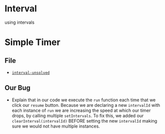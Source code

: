 # Interval
using intervals
# Simple Timer

## File

* [`interval-unsolved`](../Unsolved/interval-unsolved.html)

## Our Bug

* Explain that in our code we execute the `run` function each time that we click our `resume` button. Because we are declaring a new `intervalId` with each instance of `run` we are increasing the speed at which our timer drops, by calling multiple `setIntervals`. To fix this, we added our `clearInterval(intervalId)` BEFORE setting the new `intervalId` making sure we would not have multiple instances.
